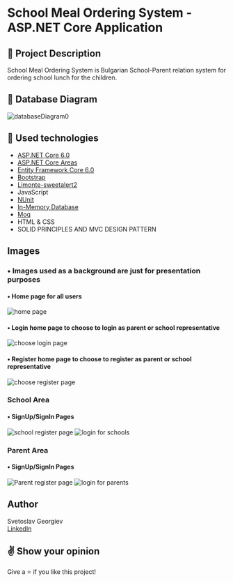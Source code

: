 # School Meal Ordering System - ASP.NET Core Application  


## :pencil: Project Description
School Meal Ordering System is Bulgarian School-Parent relation system for ordering school lunch for the children.


## :floppy_disk: Database Diagram

![databaseDiagram0](https://user-images.githubusercontent.com/54979873/212569224-b6b2ecea-f099-4be5-8627-4d31fcfa2d3c.png)






## :hammer: Used technologies
* [ASP.NET Core 6.0](https://dotnet.microsoft.com/en-us/download/dotnet/6.0)
* [ASP.NET Core Areas](https://learn.microsoft.com/en-us/aspnet/core/mvc/controllers/areas?view=aspnetcore-6.0)
* [Entity Framework Core 6.0](https://learn.microsoft.com/en-us/ef/core/)
* [Bootstrap](https://github.com/twbs/bootstrap)
* [Limonte-sweetalert2](https://sweetalert2.github.io/)
* JavaScript
* [NUnit](https://github.com/nunit/nunit)
* [In-Memory Database](https://learn.microsoft.com/en-us/sql/relational-databases/in-memory-database?view=sql-server-ver16)
* [Moq](https://github.com/moq/moq4)
* HTML & CSS
* SOLID  PRINCIPLES AND MVC DESIGN PATTERN

## Images

### • Images used as a background are just for presentation purposes

#### • Home page for all users
![home page](https://user-images.githubusercontent.com/54979873/212572043-f803b4e5-1f4c-4846-8336-d33d1c26e19e.png)

#### • Login home page to choose to login as parent or school representative
![choose login page](https://user-images.githubusercontent.com/54979873/212572181-81ded331-c180-49dd-8822-4616ee7cdd41.png)

#### • Register home page to choose to register as parent or school representative
![choose register page](https://user-images.githubusercontent.com/54979873/212572189-215940a7-1234-45b1-9194-12dba73da092.png)

### School Area

#### • SignUp/SignIn Pages
![school register page](https://user-images.githubusercontent.com/54979873/212572260-a06ebaab-92af-441f-8c3a-f2d8c54b6f0d.png)
![login for schools](https://user-images.githubusercontent.com/54979873/212572243-9dda8807-2887-4702-ba48-7737caaa80f4.png)



### Parent Area

#### • SignUp/SignIn Pages
![Parent register page](https://user-images.githubusercontent.com/54979873/212572265-ef644f0c-20b9-4183-af05-19c2f7a779d4.png)
![login for parents](https://user-images.githubusercontent.com/54979873/212572279-406b14d8-404a-45c5-b583-cfe650aac68b.png)



## Author
Svetoslav Georgiev
<br />
[LinkedIn](https://www.linkedin.com/in/svetoslav-georgiev-168932184/)


## :v: Show your opinion
Give a :star: if you like this project!
